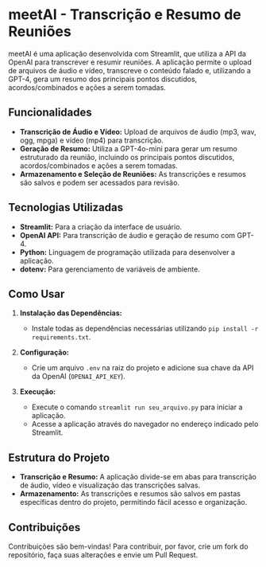 
# meetAI - Transcrição e Resumo de Reuniões

meetAI é uma aplicação desenvolvida com Streamlit, que utiliza a API da OpenAI para transcrever e resumir reuniões. A aplicação permite o upload de arquivos de áudio e vídeo, transcreve o conteúdo falado e, utilizando a GPT-4, gera um resumo dos principais pontos discutidos, acordos/combinados e ações a serem tomadas.

## Funcionalidades

- **Transcrição de Áudio e Vídeo:** Upload de arquivos de áudio (mp3, wav, ogg, mpga) e vídeo (mp4) para transcrição.
- **Geração de Resumo:** Utiliza a GPT-4o-mini para gerar um resumo estruturado da reunião, incluindo os principais pontos discutidos, acordos/combinados e ações a serem tomadas.
- **Armazenamento e Seleção de Reuniões:** As transcrições e resumos são salvos e podem ser acessados para revisão.

## Tecnologias Utilizadas

- **Streamlit:** Para a criação da interface de usuário.
- **OpenAI API:** Para transcrição de áudio e geração de resumo com GPT-4.
- **Python:** Linguagem de programação utilizada para desenvolver a aplicação.
- **dotenv:** Para gerenciamento de variáveis de ambiente.

## Como Usar

1. **Instalação das Dependências:**
   - Instale todas as dependências necessárias utilizando `pip install -r requirements.txt`.

2. **Configuração:**
   - Crie um arquivo `.env` na raiz do projeto e adicione sua chave da API da OpenAI (`OPENAI_API_KEY`).

3. **Execução:**
   - Execute o comando `streamlit run seu_arquivo.py` para iniciar a aplicação.
   - Acesse a aplicação através do navegador no endereço indicado pelo Streamlit.

## Estrutura do Projeto

- **Transcrição e Resumo:** A aplicação divide-se em abas para transcrição de áudio, vídeo e visualização das transcrições salvas.
- **Armazenamento:** As transcrições e resumos são salvos em pastas específicas dentro do projeto, permitindo fácil acesso e organização.

## Contribuições

Contribuições são bem-vindas! Para contribuir, por favor, crie um fork do repositório, faça suas alterações e envie um Pull Request.


